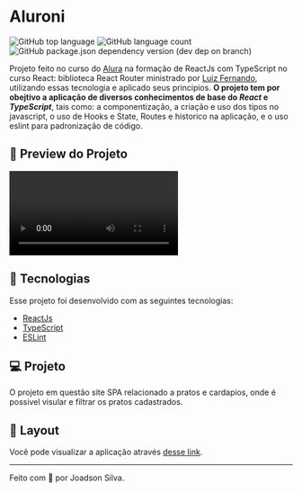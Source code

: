 # Aluroni
![GitHub top language](https://img.shields.io/github/languages/top/joads0n/aluroni)
![GitHub language count](https://img.shields.io/github/languages/count/joads0n/aluroni)
![GitHub package.json dependency version (dev dep on branch)](https://img.shields.io/github/package-json/dependency-version/joads0n/aluroni/dev/eslint)

Projeto feito no curso do [Alura](https://www.alura.com.br/) na formação de ReactJs com TypeScript no curso React: biblioteca React Router ministrado por [Luiz Fernando](https://github.com/lfrprazeres), utilizando essas tecnologia e aplicado seus principios. **O projeto tem por obejtivo a aplicação de diversos conhecimentos de base do _React_ e _TypeScript_**, tais como: a componentização, a criação e uso dos tipos no javascript, o uso de Hooks e State, Routes e historico na aplicação, e o uso eslint para padronização de código. 

## 🧪 Preview do Projeto
<video align="center" src="https://user-images.githubusercontent.com/38007646/180087341-fa40bae8-4331-4eaf-bec5-696d8daf72f3.mp4" controls="controls" style="max-width: 730px;">
</video>

## 🚀 Tecnologias

Esse projeto foi desenvolvido com as seguintes tecnologias:

- [ReactJs](https://reactjs.org/)
- [TypeScript](https://www.typescriptlang.org/docs/handbook/react.html)
- [ESLint](https://eslint.org/docs/latest/)

## 💻 Projeto

O projeto em questão site SPA relacionado a pratos e cardapios, onde é possivel visular e filtrar os pratos cadastrados. 

## 🔖 Layout

Você pode visualizar a aplicação através [desse link](https://aluroni-ecru.vercel.app/).

---

Feito com 💙 por Joadson Silva.
